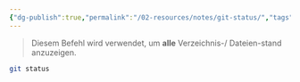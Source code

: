 ```yaml
---
{"dg-publish":true,"permalink":"/02-resources/notes/git-status/","tags":["git/status"],"noteIcon":"","updated":"2025-09-05T10:12:28.000+02:00"}
---
```


>Diesem Befehl wird verwendet, um **alle** Verzeichnis-/ Dateien-stand anzuzeigen.
```bash
git status
```
